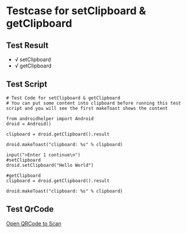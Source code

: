 # Testcase for setClipboard & getClipboard

## Test Result

- √ setClipboard
- √ getClipboard

## Test Script
```
# Test Code for setClipboard & getClipboard
# You can put some content into clipboard before running this test script and you will see the first makeToast shows the content

from androidhelper import Android
droid = Android()

clipboard = droid.getClipboard().result

droid.makeToast("clipboard: %s" % clipboard)

input(">Enter 1 continue\n")
#setClipboard
droid.setClipboard("Hello World")

#getClipboard
clipboard = droid.getClipboard().result

droid.makeToast("clipboard: %s" % clipboard)
```

## Test QrCode

[Open QRCode to Scan](http://qr.qpython.com.cn/?p=f1c788ec-360e-11ea-a0b0-fa163e575766)
